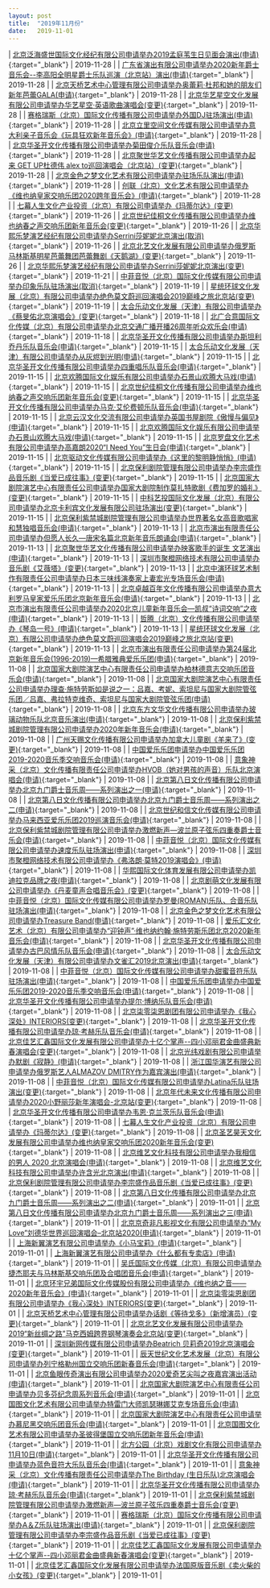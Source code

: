 ```yaml
---
layout: post
title:  "2019年11月份"
date:   2019-11-01
---
```


| [北京泛海盛世国际文化经纪有限公司申请举办2019孟庭苇生日见面会演出(申请)](http://www.beijing.gov.cn/zfxxgk/110021/xzspjggs53/2019-11/28/content_457628ed3da5492393cc7c9e5aa74ce1.shtml){:target="_blank"} | 2019-11-28 |
| [广东省演出有限公司申请举办2020新年爵士音乐会--李高阳全明星爵士乐队巡演（北京站）演出(申请)](http://www.beijing.gov.cn/zfxxgk/110021/xzspjggs53/2019-11/28/content_c871e5d3dd3c44eca3fe4a325d3c9f4e.shtml){:target="_blank"} | 2019-11-28 |
| [北京天桥艺术中心管理有限公司申请举办奥蕾莉·杜邦和她的朋友们新年芭蕾GALA(申请)](http://www.beijing.gov.cn/zfxxgk/110021/xzspjggs53/2019-11/28/content_fb5c414bc85745febadb71b785580320.shtml){:target="_blank"} | 2019-11-28 |
| [北京华艺星空文化发展有限公司申请举办华艺星空·英语歌曲演唱会(变更)](http://www.beijing.gov.cn/zfxxgk/110021/xzspjggs53/2019-11/28/content_f5491bfa6dac45538225154e76357831.shtml){:target="_blank"} | 2019-11-28 |
| [赛格瑞斯（北京）国际文化传播有限公司申请举办外国DJ驻场演出(申请)](http://www.beijing.gov.cn/zfxxgk/110021/xzspjggs53/2019-11/28/content_218eb2a46c534c45a84bc071ab977450.shtml){:target="_blank"} | 2019-11-28 |
| [北京立里空间文化传媒有限公司申请举办意大利亲子音乐会《玩具狂欢新年音乐会》(申请)](http://www.beijing.gov.cn/zfxxgk/110021/xzspjggs53/2019-11/28/content_0d1a78787dc1465bacf147dd5f30dd6e.shtml){:target="_blank"} | 2019-11-28 |
| [北京华圣开文化传播有限公司申请举办菊田俊介乐队音乐会(申请)](http://www.beijing.gov.cn/zfxxgk/110021/xzspjggs53/2019-11/28/content_6b0b50bfd18c4e3a8fba67e7b8824cce.shtml){:target="_blank"} | 2019-11-28 |
| [北京聚世华艺文化传播有限公司申请举办起来 GET UP杜德伟 alex to巡回演唱会（北京站）(变更)](http://www.beijing.gov.cn/zfxxgk/110021/xzspjggs53/2019-11/28/content_d6c05cf8175c44f09fb6afecac76d84e.shtml){:target="_blank"} | 2019-11-28 |
| [北京金色之梦文化艺术有限公司申请举办驻场乐队演出(申请)](http://www.beijing.gov.cn/zfxxgk/110021/xzspjggs53/2019-11/28/content_5e60162d74e2476d8dcbc16cec31e301.shtml){:target="_blank"} | 2019-11-28 |
| [创联（北京）文化艺术有限公司申请举办《维也纳皇家交响乐团2020跨年音乐会》(申请)](http://www.beijing.gov.cn/zfxxgk/110021/xzspjggs53/2019-11/28/content_426e7b5461054e0996cf8e11d9a2773d.shtml){:target="_blank"} | 2019-11-28 |
| [七幕人生文化产业投资（北京）有限公司申请举办《玛蒂尔达》(变更)](http://www.beijing.gov.cn/zfxxgk/110021/xzspjggs53/2019-11/26/content_1fc1c8e2f32e4a5480a13f1b9fde3796.shtml){:target="_blank"} | 2019-11-26 |
| [北京世纪佳桐文化传播有限公司申请举办维也纳春之声交响乐团新年音乐会(变更)](http://www.beijing.gov.cn/zfxxgk/110021/xzspjggs53/2019-11/26/content_45798cc7ff404022a707eb9c2bf32a44.shtml){:target="_blank"} | 2019-11-26 |
| [北京华熙乐梦演艺经纪有限公司申请举办Serrini莎妮妮北京演出(取消)](http://www.beijing.gov.cn/zfxxgk/110021/xzspjggs53/2019-11/26/content_887ee97c54e24ae2b087ee59ec71f53e.shtml){:target="_blank"} | 2019-11-26 |
| [北京北艺文化发展有限公司申请举办俄罗斯马林斯基明星芭蕾舞团芭蕾舞剧《天鹅湖》(变更)](http://www.beijing.gov.cn/zfxxgk/110021/xzspjggs53/2019-11/26/content_d0039b3ddced4b5cae009f331395baac.shtml){:target="_blank"} | 2019-11-26 |
| [北京华熙乐梦演艺经纪有限公司申请举办Serrini莎妮妮北京演出(变更)](http://www.beijing.gov.cn/zfxxgk/110021/xzspjggs53/2019-11/21/content_1ac57fc9da0e429c97c9f9881c4a9b3c.shtml){:target="_blank"} | 2019-11-21 |
| [中菲音悦（北京）国际文化传媒有限公司申请举办印象乐队驻场演出(取消)](http://www.beijing.gov.cn/zfxxgk/110021/xzspjggs53/2019-11/19/content_5b6e30ba83894a18b87d5d2ac6d2d11a.shtml){:target="_blank"} | 2019-11-19 |
| [星统环球文化发展（北京）有限公司申请举办绝色莫文蔚巡回演唱会2019巅峰之旅北京站(变更)](http://www.beijing.gov.cn/zfxxgk/110021/xzspjggs53/2019-11/19/content_849e4dfe9bdd449c8cc6aedc4d1055e2.shtml){:target="_blank"} | 2019-11-19 |
| [太合乐动文化发展（天津）有限公司申请举办《蔡旻佑北京演唱会》(变更)](http://www.beijing.gov.cn/zfxxgk/110021/xzspjggs53/2019-11/18/content_65d2eacfa31242a2bed17b4001f49bea.shtml){:target="_blank"} | 2019-11-18 |
| [北广合意国际文化传媒（北京）有限公司申请举办北京交通广播开播26周年听众欢乐会(申请)](http://www.beijing.gov.cn/zfxxgk/110021/xzspjggs53/2019-11/18/content_43689530149e4cfa98f673242f9a85dd.shtml){:target="_blank"} | 2019-11-18 |
| [北京华圣开文化传播有限公司申请举办斯坦利乔丹乐队音乐会(申请)](http://www.beijing.gov.cn/zfxxgk/110021/xzspjggs53/2019-11/15/content_5bbea00338d94afba09c361b998ca157.shtml){:target="_blank"} | 2019-11-15 |
| [太合乐动文化发展（天津）有限公司申请举办从灰烬到光明(申请)](http://www.beijing.gov.cn/zfxxgk/110021/xzspjggs53/2019-11/15/content_69983f71c07b48019caf882fe32d067f.shtml){:target="_blank"} | 2019-11-15 |
| [北京华圣开文化传播有限公司申请举办四重唱乐队音乐会(申请)](http://www.beijing.gov.cn/zfxxgk/110021/xzspjggs53/2019-11/15/content_a13b18e1de8b441e9fdf26f54c185c9d.shtml){:target="_blank"} | 2019-11-15 |
| [北京欢腾国际文化娱乐有限公司申请举办石景山欢腾大马戏(申请)](http://www.beijing.gov.cn/zfxxgk/110021/xzspjggs53/2019-11/15/content_62e27903a4614d459c1db75d2d17da32.shtml){:target="_blank"} | 2019-11-15 |
| [北京世纪佳桐文化传播有限公司申请举办维也纳春之声交响乐团新年音乐会(变更)](http://www.beijing.gov.cn/zfxxgk/110021/xzspjggs53/2019-11/15/content_41f5e13871f24ef7bb6550a7cb119150.shtml){:target="_blank"} | 2019-11-15 |
| [北京华圣开文化传播有限公司申请举办马克·艾伦费顿乐队音乐会(申请)](http://www.beijing.gov.cn/zfxxgk/110021/xzspjggs53/2019-11/15/content_34adb64ac0104a618a6545678d5aa2cc.shtml){:target="_blank"} | 2019-11-15 |
| [北京云汉文化交流有限公司申请举办英国书屋剧院《傲慢与偏见》(申请)](http://www.beijing.gov.cn/zfxxgk/110021/xzspjggs53/2019-11/15/content_45682c5227b249a3b1256db3b7d0a183.shtml){:target="_blank"} | 2019-11-15 |
| [北京欢腾国际文化娱乐有限公司申请举办石景山欢腾大马戏(申请)](http://www.beijing.gov.cn/zfxxgk/110021/xzspjggs53/2019-11/15/content_3ec84c35adcb446f918c3e11d18a266f.shtml){:target="_blank"} | 2019-11-15 |
| [北京罗盘文化艺术有限公司申请举办高嘉朗2020“I Need You”生日会(申请)](http://www.beijing.gov.cn/zfxxgk/110021/xzspjggs53/2019-11/15/content_2f5982cc2c9649b590de7ed9abf23fbf.shtml){:target="_blank"} | 2019-11-15 |
| [北京驱动文化传媒有限公司申请举办《这里的黎明静悄悄》(申请)](http://www.beijing.gov.cn/zfxxgk/110021/xzspjggs53/2019-11/15/content_b849122a2205482b8b65bc97398a4088.shtml){:target="_blank"} | 2019-11-15 |
| [北京保利剧院管理有限公司申请举办李宗盛作品音乐剧《当爱已成往事》(变更)](http://www.beijing.gov.cn/zfxxgk/110021/xzspjggs53/2019-11/15/content_29c5db0d0f134ee5982518f8f4d5469c.shtml){:target="_blank"} | 2019-11-15 |
| [北京国家大剧院演艺中心有限责任公司申请举办国家大剧院制作莫扎特歌剧《费加罗的婚礼》(变更)](http://www.beijing.gov.cn/zfxxgk/110021/xzspjggs53/2019-11/15/content_b59b6dce1a0d4536adb39e6db3f41800.shtml){:target="_blank"} | 2019-11-15 |
| [中科艺投国际文化发展（北京）有限公司申请举办北京卡利宾文化发展有限公司驻场演出(变更)](http://www.beijing.gov.cn/zfxxgk/110021/xzspjggs53/2019-11/15/content_44c98a954de6488a8173184749a3a67d.shtml){:target="_blank"} | 2019-11-15 |
| [北京保利紫禁城剧院管理有限公司申请举办世界著名女高音歌唱家和慧独唱音乐会(申请)](http://www.beijing.gov.cn/zfxxgk/110021/xzspjggs53/2019-11/13/content_c08df907abd84992945eaa742da63cba.shtml){:target="_blank"} | 2019-11-13 |
| [北京市演出有限责任公司申请举办但愿人长久—唐宋名篇北京新年音乐朗诵会(申请)](http://www.beijing.gov.cn/zfxxgk/110021/xzspjggs53/2019-11/13/content_d646290c9d894555a6fb5572fac6475d.shtml){:target="_blank"} | 2019-11-13 |
| [北京聚世华艺文化传播有限公司申请举办映客歌手的诞生 文艺演出(申请)](http://www.beijing.gov.cn/zfxxgk/110021/xzspjggs53/2019-11/13/content_94154b1601ed4612a3533afdf1fa0b80.shtml){:target="_blank"} | 2019-11-13 |
| [深圳市聚橙网络技术有限公司申请举办音乐剧《艾薇塔》(变更)](http://www.beijing.gov.cn/zfxxgk/110021/xzspjggs53/2019-11/13/content_c4090d061e194f4480cc26137a22c553.shtml){:target="_blank"} | 2019-11-13 |
| [北京中演环球艺术制作有限责任公司申请举办日本三味线演奏家上妻宏光专场音乐会(申请)](http://www.beijing.gov.cn/zfxxgk/110021/xzspjggs53/2019-11/13/content_74cec0a0271a4887934f36d5a3841207.shtml){:target="_blank"} | 2019-11-13 |
| [北京卓越百年文化传播有限公司申请举办意大利罗马皇家爱乐乐团北京新年音乐会(申请)](http://www.beijing.gov.cn/zfxxgk/110021/xzspjggs53/2019-11/13/content_05cfacd2b5f54bc3b345b3a8a426ca2a.shtml){:target="_blank"} | 2019-11-13 |
| [北京市演出有限责任公司申请举办2020北京儿童新年音乐会—凯叔“诗词交响”之夜(申请)](http://www.beijing.gov.cn/zfxxgk/110021/xzspjggs53/2019-11/13/content_95db2ca931fd4360ab170b7542277abc.shtml){:target="_blank"} | 2019-11-13 |
| [哲腾（北京）文化传播有限公司申请举办《琴岛一号》(申请)](http://www.beijing.gov.cn/zfxxgk/110021/xzspjggs53/2019-11/13/content_e47e469cd4174b5caea67edde334f4b4.shtml){:target="_blank"} | 2019-11-13 |
| [星统环球文化发展（北京）有限公司申请举办绝色莫文蔚巡回演唱会2019巅峰之旅北京站(变更)](http://www.beijing.gov.cn/zfxxgk/110021/xzspjggs53/2019-11/13/content_cd4666a329024cf8bfe446974ce8b280.shtml){:target="_blank"} | 2019-11-13 |
| [北京市演出有限责任公司申请举办第24届北京新年音乐会(1996-2019)—希腊雅典爱乐乐团(申请)](http://www.beijing.gov.cn/zfxxgk/110021/xzspjggs53/2019-11/08/content_f4622911ec4948108b0826454c44688e.shtml){:target="_blank"} | 2019-11-08 |
| [北京国家大剧院演艺中心有限责任公司申请举办柏林德意志交响乐团音乐会(申请)](http://www.beijing.gov.cn/zfxxgk/110021/xzspjggs53/2019-11/08/content_55ca0b9747cc4d5586d53b54a985778f.shtml){:target="_blank"} | 2019-11-08 |
| [北京国家大剧院演艺中心有限责任公司申请举办理查·施特劳斯如是说之一：吕嘉、考妮、索坦尼与国家大剧院管弦乐团／吕嘉、弗拉特克维奇、索坦尼与国家大剧院管弦乐团(申请)](http://www.beijing.gov.cn/zfxxgk/110021/xzspjggs53/2019-11/08/content_d54d970a39c44a8dbeb8e8517131c3a9.shtml){:target="_blank"} | 2019-11-08 |
| [北京东方文华文化传播有限公司申请举办玻璃动物乐队北京音乐演出(申请)](http://www.beijing.gov.cn/zfxxgk/110021/xzspjggs53/2019-11/08/content_9543c80ce04a4786902b02e6b95937bc.shtml){:target="_blank"} | 2019-11-08 |
| [北京保利紫禁城剧院管理有限公司申请举办2020年新年音乐会(申请)](http://www.beijing.gov.cn/zfxxgk/110021/xzspjggs53/2019-11/08/content_481f3efa663347a0bf717badf518125b.shtml){:target="_blank"} | 2019-11-08 |
| [广州天赐文化传播有限公司申请举办加拿大儿童剧《羊来了》(变更)](http://www.beijing.gov.cn/zfxxgk/110021/xzspjggs53/2019-11/08/content_bcb74288ced84ca7802ddfa12d92a0d3.shtml){:target="_blank"} | 2019-11-08 |
| [中国爱乐乐团申请举办中国爱乐乐团2019-2020音乐季交响音乐会(申请)](http://www.beijing.gov.cn/zfxxgk/110021/xzspjggs53/2019-11/08/content_0369c09c523746a4b69eaa258341e526.shtml){:target="_blank"} | 2019-11-08 |
| [意象神采（北京）文化传播有限责任公司申请举办HVOB（她对男孩的声音）乐队北京演唱会(申请)](http://www.beijing.gov.cn/zfxxgk/110021/xzspjggs53/2019-11/08/content_848c7d7465e143b5af48b0c040861973.shtml){:target="_blank"} | 2019-11-08 |
| [北京第八日文化传播有限公司申请举办北京九门爵士音乐周——系列演出之一(申请)](http://www.beijing.gov.cn/zfxxgk/110021/xzspjggs53/2019-11/08/content_f6c70e5c254f40a495560e85703ce00e.shtml){:target="_blank"} | 2019-11-08 |
| [北京第八日文化传播有限公司申请举办北京九门爵士音乐周——系列演出之二(申请)](http://www.beijing.gov.cn/zfxxgk/110021/xzspjggs53/2019-11/08/content_527df8f1ad3f4302be4026263c0d2d4c.shtml){:target="_blank"} | 2019-11-08 |
| [北京世纪和信文化传媒有限公司申请举办马来西亚爱乐乐团2019巡演音乐会(申请)](http://www.beijing.gov.cn/zfxxgk/110021/xzspjggs53/2019-11/08/content_9702fdb72fda4152b4b7562f7b876c77.shtml){:target="_blank"} | 2019-11-08 |
| [北京保利紫禁城剧院管理有限公司申请举办激燃新声—波兰原子弦乐四重奏爵士音乐会(申请)](http://www.beijing.gov.cn/zfxxgk/110021/xzspjggs53/2019-11/08/content_08a412cfc2b44bc69245d1e541bdb502.shtml){:target="_blank"} | 2019-11-08 |
| [中菲音悦（北京）国际文化传媒有限公司申请举办速度乐队驻场演出(申请)](http://www.beijing.gov.cn/zfxxgk/110021/xzspjggs53/2019-11/08/content_d7254d3e54334410ab34c6ea1f8f1b3b.shtml){:target="_blank"} | 2019-11-08 |
| [深圳市聚橙网络技术有限公司申请举办《弗洛朗·莫特2019演唱会》(申请)](http://www.beijing.gov.cn/zfxxgk/110021/xzspjggs53/2019-11/08/content_5db27d3ca62a4d87b5a2c6ac0d4ef9a5.shtml){:target="_blank"} | 2019-11-08 |
| [华熙国际文化体育发展有限公司申请举办凯迪拉克品牌之夜(申请)](http://www.beijing.gov.cn/zfxxgk/110021/xzspjggs53/2019-11/08/content_04263a2c9f4448ed91f00d3046e67fee.shtml){:target="_blank"} | 2019-11-08 |
| [北京剧萌文化发展有限公司申请举办《丹麦童声合唱音乐会》(变更)](http://www.beijing.gov.cn/zfxxgk/110021/xzspjggs53/2019-11/08/content_d84035afbd66424eab5383cecb7cd10c.shtml){:target="_blank"} | 2019-11-08 |
| [中菲音悦（北京）国际文化传媒有限公司申请举办罗曼(ROMAN)乐队、合音乐队驻场演出(申请)](http://www.beijing.gov.cn/zfxxgk/110021/xzspjggs53/2019-11/08/content_8972f2efaaad40aba07ef6f496462f95.shtml){:target="_blank"} | 2019-11-08 |
| [北京金色之梦文化艺术有限公司申请举办Treasure Band(申请)](http://www.beijing.gov.cn/zfxxgk/110021/xzspjggs53/2019-11/08/content_4649b66c84224b62bb89e09954162c7f.shtml){:target="_blank"} | 2019-11-08 |
| [爱乐汇文化艺术（北京）有限公司申请举办“迎钟声”·维也纳约翰·施特劳斯乐团北京2020新年音乐会(申请)](http://www.beijing.gov.cn/zfxxgk/110021/xzspjggs53/2019-11/08/content_b1f9b8289f2e446b90850f4e107403a4.shtml){:target="_blank"} | 2019-11-08 |
| [北京华圣开文化传播有限公司申请举办古巴风情乐队音乐会(申请)](http://www.beijing.gov.cn/zfxxgk/110021/xzspjggs53/2019-11/08/content_a4adf66251354bcc92d4183beb08607c.shtml){:target="_blank"} | 2019-11-08 |
| [太合乐动文化发展（天津）有限公司申请举办文雀汇2019北京演出(申请)](http://www.beijing.gov.cn/zfxxgk/110021/xzspjggs53/2019-11/08/content_ad47a88254214bc2b7449ece8448082f.shtml){:target="_blank"} | 2019-11-08 |
| [中菲音悦（北京）国际文化传媒有限公司申请举办甜蜜音符乐队驻场演出(申请)](http://www.beijing.gov.cn/zfxxgk/110021/xzspjggs53/2019-11/08/content_04258312ed3542938a4cd5f09a5f5f25.shtml){:target="_blank"} | 2019-11-08 |
| [中国爱乐乐团申请举办中国爱乐乐团2019-2020音乐季交响音乐会(申请)](http://www.beijing.gov.cn/zfxxgk/110021/xzspjggs53/2019-11/08/content_83ae51a45b3f4c80b1e7bbd1043dc42c.shtml){:target="_blank"} | 2019-11-08 |
| [北京华圣开文化传播有限公司申请举办提尔·博纳乐队音乐会(申请)](http://www.beijing.gov.cn/zfxxgk/110021/xzspjggs53/2019-11/08/content_6a43f4d7fb6e43708d7b97faff3f8780.shtml){:target="_blank"} | 2019-11-08 |
| [北京柒零柒恩剧团有限公司申请举办《我心深处》INTERIORS(变更)](http://www.beijing.gov.cn/zfxxgk/110021/xzspjggs53/2019-11/08/content_4f1f644965bf433f8e08313233da2191.shtml){:target="_blank"} | 2019-11-08 |
| [北京华圣开文化传播有限公司申请举办琼·考赫乐队音乐会(申请)](http://www.beijing.gov.cn/zfxxgk/110021/xzspjggs53/2019-11/08/content_c364b6aeee464bb98f6f4241f283099b.shtml){:target="_blank"} | 2019-11-08 |
| [北京佳艺汇鑫国际文化发展有限公司申请举办十亿个掌声--四小邓丽君金曲盛典新春演唱会(变更)](http://www.beijing.gov.cn/zfxxgk/110021/xzspjggs53/2019-11/08/content_15702c42d3a64a82a3b715030936e9b1.shtml){:target="_blank"} | 2019-11-08 |
| [北京光纬戏剧有限公司申请举办默剧《寂静》(申请)](http://www.beijing.gov.cn/zfxxgk/110021/xzspjggs53/2019-11/08/content_35f30638c3e44ed6bb3fc2887619b882.shtml){:target="_blank"} | 2019-11-08 |
| [浙江国华演艺有限公司申请举办俄罗斯艺人ALMAZOV DMITRY作为嘉宾演出(申请)](http://www.beijing.gov.cn/zfxxgk/110021/xzspjggs53/2019-11/08/content_4cde09211352489dbe518821f35e2d15.shtml){:target="_blank"} | 2019-11-08 |
| [中菲音悦（北京）国际文化传媒有限公司申请举办Latina乐队驻场演出(变更)](http://www.beijing.gov.cn/zfxxgk/110021/xzspjggs53/2019-11/08/content_eacd818f60754384b05cae166b0eefe1.shtml){:target="_blank"} | 2019-11-08 |
| [北京年代未来文化传播有限公司申请举办2020小野丽莎新年演唱会-北京站(变更)](http://www.beijing.gov.cn/zfxxgk/110021/xzspjggs53/2019-11/08/content_d9883bda06974debb766d4044a968ec6.shtml){:target="_blank"} | 2019-11-08 |
| [北京华圣开文化传播有限公司申请举办韦恩·克兰茨乐队音乐会(申请)](http://www.beijing.gov.cn/zfxxgk/110021/xzspjggs53/2019-11/08/content_b660bd84c2e946ef9e1cdd19122815fa.shtml){:target="_blank"} | 2019-11-08 |
| [七幕人生文化产业投资（北京）有限公司申请举办《玛蒂尔达》(变更)](http://www.beijing.gov.cn/zfxxgk/110021/xzspjggs53/2019-11/08/content_552e721ed0b5451097d238061974b238.shtml){:target="_blank"} | 2019-11-08 |
| [北京圣艺昊天文化发展有限公司申请举办维也纳皇家交响乐团2020新年音乐会(变更)](http://www.beijing.gov.cn/zfxxgk/110021/xzspjggs53/2019-11/08/content_07c3fbf24ff54e51bdb3a9b3a596ddff.shtml){:target="_blank"} | 2019-11-08 |
| [北京维艺文化科技有限公司申请举办我相信的男人 2020 北京演唱会(申请)](http://www.beijing.gov.cn/zfxxgk/110021/xzspjggs53/2019-11/08/content_4f4a802e5cd04f77be269c1595582c85.shtml){:target="_blank"} | 2019-11-08 |
| [北京维艺文化科技有限公司申请举办许含光北京演出(申请)](http://www.beijing.gov.cn/zfxxgk/110021/xzspjggs53/2019-11/08/content_55585d3e18364a7186e701e925db8613.shtml){:target="_blank"} | 2019-11-08 |
| [北京保利剧院管理有限公司申请举办李宗盛作品音乐剧《当爱已成往事》(变更)](http://www.beijing.gov.cn/zfxxgk/110021/xzspjggs53/2019-11/08/content_325fdb006d4041fcbf0800c8038630d4.shtml){:target="_blank"} | 2019-11-08 |
| [北京第八日文化传播有限公司申请举办北京九门爵士音乐周——系列演出之二(申请)](http://www.beijing.gov.cn/zfxxgk/110021/xzspjggs53/2019-11/01/content_5047cbeda7ed47e5b371fb89e3ba36b1.shtml){:target="_blank"} | 2019-11-01 |
| [北京第八日文化传播有限公司申请举办北京九门爵士音乐周——系列演出之三(申请)](http://www.beijing.gov.cn/zfxxgk/110021/xzspjggs53/2019-11/01/content_c0f2d8a62c04471cb40c627733b18a2c.shtml){:target="_blank"} | 2019-11-01 |
| [北京京奇非凡影视文化有限公司申请举办“My Love”刘德华世界巡回演唱会–北京站2020(申请)](http://www.beijing.gov.cn/zfxxgk/110021/xzspjggs53/2019-11/01/content_2b8be5809ef24b6eba05a439b3ad01c5.shtml){:target="_blank"} | 2019-11-01 |
| [上海新翼演艺有限公司申请举办《小马宝莉》(申请)](http://www.beijing.gov.cn/zfxxgk/110021/xzspjggs53/2019-11/01/content_35c6eee0935841fb8b56ad61c8740ac2.shtml){:target="_blank"} | 2019-11-01 |
| [上海新翼演艺有限公司申请举办《什么都有专卖店》(申请)](http://www.beijing.gov.cn/zfxxgk/110021/xzspjggs53/2019-11/01/content_d0f80f5f7fe148c8a62f11d149fef238.shtml){:target="_blank"} | 2019-11-01 |
| [吴氏国际文化传媒（北京）有限公司申请举办捷杰耶夫与马林斯基交响乐团及合唱团音乐会(申请)](http://www.beijing.gov.cn/zfxxgk/110021/xzspjggs53/2019-11/01/content_a07c900bca024185af734495cca7d8d8.shtml){:target="_blank"} | 2019-11-01 |
| [北京环宇兄弟国际文化传媒股份有限公司申请举办《维也纳之音——2020新年音乐会》(申请)](http://www.beijing.gov.cn/zfxxgk/110021/xzspjggs53/2019-11/01/content_e94b3555dcd8465eb9fb2bae69e327e8.shtml){:target="_blank"} | 2019-11-01 |
| [北京柒零柒恩剧团有限公司申请举办《我心深处》INTERIORS(变更)](http://www.beijing.gov.cn/zfxxgk/110021/xzspjggs53/2019-11/01/content_2a8a5dabd0d048b68c8e936caa238344.shtml){:target="_blank"} | 2019-11-01 |
| [北京天桥艺术中心管理有限公司申请举办话剧《等待戈多》（新增演员）(变更)](http://www.beijing.gov.cn/zfxxgk/110021/xzspjggs53/2019-11/01/content_e223010d2eba4e2a9b3217a3353aff3f.shtml){:target="_blank"} | 2019-11-01 |
| [北京北艺文化发展有限公司申请举办2019“新丝绸之路”马克西姆跨界钢琴演奏会北京站(变更)](http://www.beijing.gov.cn/zfxxgk/110021/xzspjggs53/2019-11/01/content_71d31f4e5a1b47ed88cb2a875e0c6bb1.shtml){:target="_blank"} | 2019-11-01 |
| [深圳新网传媒有限公司申请举办Beatrich 贝莉奇2019北京演唱会(变更)](http://www.beijing.gov.cn/zfxxgk/110021/xzspjggs53/2019-11/01/content_e5ac6f3d086144d8a58d2266833b96a4.shtml){:target="_blank"} | 2019-11-01 |
| [辰天世纪文化艺术发展（北京）有限公司申请举办列宁格勒州国立交响乐团新春音乐会(申请)](http://www.beijing.gov.cn/zfxxgk/110021/xzspjggs53/2019-11/01/content_69b7463589284117aa87a7c006fcfd4b.shtml){:target="_blank"} | 2019-11-01 |
| [北京鱼眼传奇演出有限公司申请举办2020爱奇艺尖叫之夜嘉宾演出活动(申请)](http://www.beijing.gov.cn/zfxxgk/110021/xzspjggs53/2019-11/01/content_470ef17400254f4494c681683081a854.shtml){:target="_blank"} | 2019-11-01 |
| [北京国家大剧院演艺中心有限责任公司申请举办贝多芬纪念周系列音乐会(申请)](http://www.beijing.gov.cn/zfxxgk/110021/xzspjggs53/2019-11/01/content_4acf62e331fc45dea385c44954eec15f.shtml){:target="_blank"} | 2019-11-01 |
| [北京国图文化艺术有限公司申请举办特雷门大师凯瑟琳娜艾克专场音乐会(申请)](http://www.beijing.gov.cn/zfxxgk/110021/xzspjggs53/2019-11/01/content_fd48ebba8d194a6985e640c5ad0e3932.shtml){:target="_blank"} | 2019-11-01 |
| [北京国家大剧院演艺中心有限责任公司申请举办慕尼黑交响乐团音乐会(申请)](http://www.beijing.gov.cn/zfxxgk/110021/xzspjggs53/2019-11/01/content_32eb168d11844b8fa441022fe7a1e07d.shtml){:target="_blank"} | 2019-11-01 |
| [北京国图文化艺术有限公司申请举办圣彼得堡国立交响乐团新年音乐会(申请)](http://www.beijing.gov.cn/zfxxgk/110021/xzspjggs53/2019-11/01/content_d13f8d67905f4ef1a256ca7af944d234.shtml){:target="_blank"} | 2019-11-01 |
| [北方公园（北京）戏剧文化有限公司申请举办11月10日(申请)](http://www.beijing.gov.cn/zfxxgk/110021/xzspjggs53/2019-11/01/content_10304a233f3845fc9863e6c6cdb2245e.shtml){:target="_blank"} | 2019-11-01 |
| [北京华圣开文化传播有限公司申请举办蓝色音符大乐队音乐会(申请)](http://www.beijing.gov.cn/zfxxgk/110021/xzspjggs53/2019-11/01/content_586d14ebbc2d4dbb8a1e74ac32c72280.shtml){:target="_blank"} | 2019-11-01 |
| [意象神采（北京）文化传播有限责任公司申请举办The Birthday (生日乐队)北京演唱会(申请)](http://www.beijing.gov.cn/zfxxgk/110021/xzspjggs53/2019-11/01/content_ce3d9155ee0f4fd3a078e22e0aed5541.shtml){:target="_blank"} | 2019-11-01 |
| [北京华圣开文化传播有限公司申请举办琼·考赫乐队音乐会(申请)](http://www.beijing.gov.cn/zfxxgk/110021/xzspjggs53/2019-11/01/content_2e4d7ef92c9549b28044f459e60aa808.shtml){:target="_blank"} | 2019-11-01 |
| [北京保利紫禁城剧院管理有限公司申请举办激燃新声—波兰原子弦乐四重奏爵士音乐会(变更)](http://www.beijing.gov.cn/zfxxgk/110021/xzspjggs53/2019-11/01/content_f5d30f47d62d4691b1a7567f10749811.shtml){:target="_blank"} | 2019-11-01 |
| [赛格瑞斯（北京）国际文化传播有限公司申请举办A＆Z乐队驻场演出(申请)](http://www.beijing.gov.cn/zfxxgk/110021/xzspjggs53/2019-11/01/content_662f6713b2f44ff281aaf9d7129ada81.shtml){:target="_blank"} | 2019-11-01 |
| [北京保利剧院管理有限公司申请举办李宗盛作品音乐剧《当爱已成往事》(变更)](http://www.beijing.gov.cn/zfxxgk/110021/xzspjggs53/2019-11/01/content_be325a152e9248288fa2e6e545e4cddd.shtml){:target="_blank"} | 2019-11-01 |
| [北京佳艺汇鑫国际文化发展有限公司申请举办十亿个掌声--四小邓丽君金曲盛典新春演唱会(变更)](http://www.beijing.gov.cn/zfxxgk/110021/xzspjggs53/2019-11/01/content_80d1335ef3d14de688a58e08d0a9a770.shtml){:target="_blank"} | 2019-11-01 |
| [北京佳艺汇鑫国际文化发展有限公司申请举办法国原版音乐剧《卖火柴的小女孩》(变更)](http://www.beijing.gov.cn/zfxxgk/110021/xzspjggs53/2019-11/01/content_02e7bfd67c9d48f3ade2393f76dd3f50.shtml){:target="_blank"} | 2019-11-01 |

